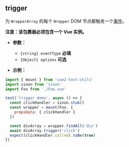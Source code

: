 ## trigger

为 `WrapperArray` 的每个 `Wrapper` DOM 节点都触发一个[事件](../../guides/dom-events.md#触发事件)。

**注意：该包裹器必须包含一个 Vue 实例。**

- **参数：**

  - `{string} eventType` **必填**
  - `{Object} options` **可选**

- **示例：**

```js
import { mount } from 'vue2-test-utils'
import sinon from 'sinon'
import Foo from './Foo.vue'

test('trigger demo', async () => {
  const clickHandler = sinon.stub()
  const wrapper = mount(Foo, {
    propsData: { clickHandler }
  })

  const divArray = wrapper.findAll('div')
  await divArray.trigger('click')
  expect(clickHandler.called).toBe(true)
})
```
